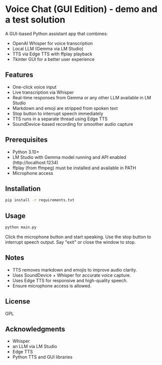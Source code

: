 # Voice Chat (GUI Edition) - demo and a test solution

A GUI-based Python assistant app that combines:
- OpenAI Whisper for voice transcription
- Local LLM (Gemma via LM Studio)
- TTS via Edge TTS with ffplay playback
- Tkinter GUI for a better user experience

## Features
- One-click voice input
- Live transcription via Whisper
- Real-time responses from Gemma or any other LLM available in LM Studio
- Markdown and emoji are stripped from spoken text
- Stop button to interrupt speech immediately
- TTS runs in a separate thread using Edge TTS
- SoundDevice-based recording for smoother audio capture

## Prerequisites
- Python 3.10+
- LM Studio with Gemma model running and API enabled (http://localhost:1234)
- ffplay (from ffmpeg) must be installed and available in PATH
- Microphone access

## Installation
```bash
pip install -r requirements.txt
```

## Usage
```bash
python main.py
```

Click the microphone button and start speaking. Use the stop button to interrupt speech output. Say "exit" or close the window to stop.

## Notes
- TTS removes markdown and emojis to improve audio clarity.
- Uses SoundDevice + Whisper for accurate voice capture.
- Uses Edge TTS for responsive and high-quality speech.
- Ensure microphone access is allowed.

## License
GPL

## Acknowledgments
- Whisper
- an LLM via LM Studio
- Edge TTS
- Python TTS and GUI libraries
